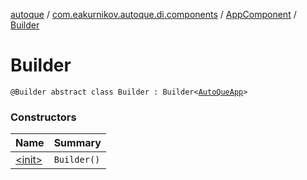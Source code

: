 [autoque](../../../index.md) / [com.eakurnikov.autoque.di.components](../../index.md) / [AppComponent](../index.md) / [Builder](./index.md)

# Builder

`@Builder abstract class Builder : Builder<`[`AutoQueApp`](../../../com.eakurnikov.autoque.domain.app/-auto-que-app/index.md)`>`

### Constructors

| Name | Summary |
|---|---|
| [&lt;init&gt;](-init-.md) | `Builder()` |
